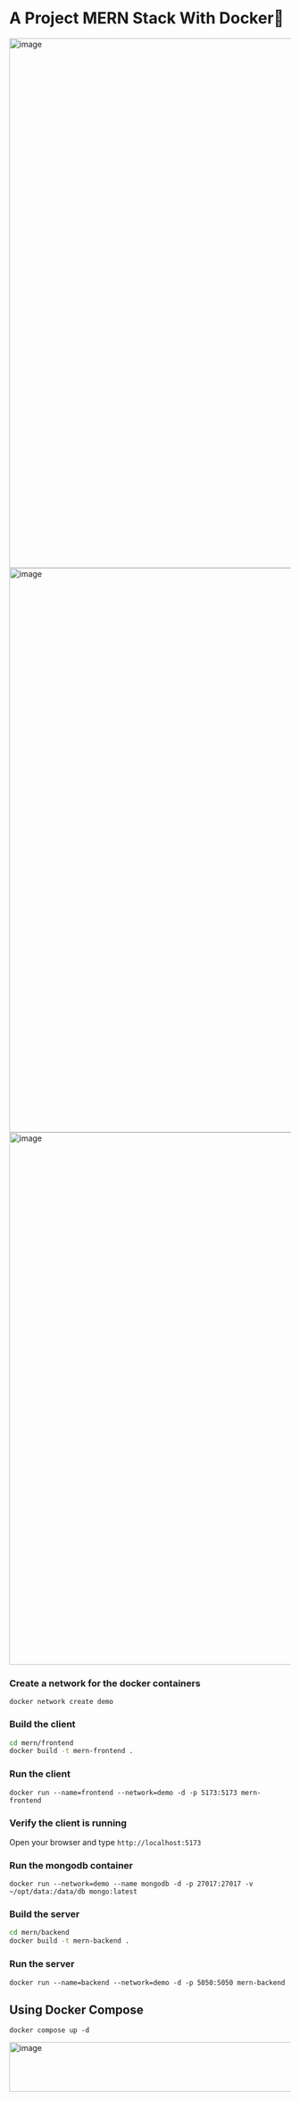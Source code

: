 # A Project MERN Stack With Docker🐳
<img width="1920" height="948" alt="image" src="https://github.com/user-attachments/assets/69caca81-ca59-4f0a-9e51-76ef73028a15" />


<img width="1920" height="1010" alt="image" src="https://github.com/user-attachments/assets/fd114de8-4278-4575-9a30-7a43767b4654" />
<img width="1920" height="953" alt="image" src="https://github.com/user-attachments/assets/b749cde2-a39c-427e-812a-8b33fff27688" />




### Create a network for the docker containers

`docker network create demo`

### Build the client 

```sh
cd mern/frontend
docker build -t mern-frontend .
```

### Run the client

`docker run --name=frontend --network=demo -d -p 5173:5173 mern-frontend`

### Verify the client is running

Open your browser and type `http://localhost:5173`

### Run the mongodb container

`docker run --network=demo --name mongodb -d -p 27017:27017 -v ~/opt/data:/data/db mongo:latest`

### Build the server

```sh
cd mern/backend
docker build -t mern-backend .
```

### Run the server

`docker run --name=backend --network=demo -d -p 5050:5050 mern-backend`

## Using Docker Compose

`docker compose up -d`


<img width="962" height="89" alt="image" src="https://github.com/user-attachments/assets/9052de75-6c1d-421f-b80d-568dff92ffd4" />






